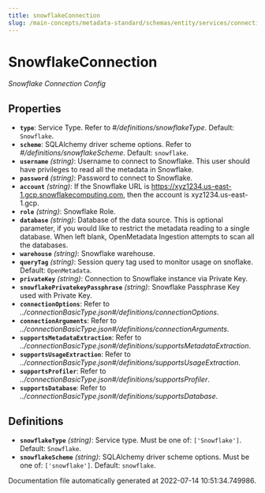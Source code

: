 ```yaml
---
title: snowflakeConnection
slug: /main-concepts/metadata-standard/schemas/entity/services/connections/database/snowflakeconnection
---
```


# SnowflakeConnection

*Snowflake Connection Config*

## Properties

- **`type`**: Service Type. Refer to *#/definitions/snowflakeType*. Default: `Snowflake`.
- **`scheme`**: SQLAlchemy driver scheme options. Refer to *#/definitions/snowflakeScheme*. Default: `snowflake`.
- **`username`** *(string)*: Username to connect to Snowflake. This user should have privileges to read all the metadata in Snowflake.
- **`password`** *(string)*: Password to connect to Snowflake.
- **`account`** *(string)*: If the Snowflake URL is https://xyz1234.us-east-1.gcp.snowflakecomputing.com, then the account is xyz1234.us-east-1.gcp.
- **`role`** *(string)*: Snowflake Role.
- **`database`** *(string)*: Database of the data source. This is optional parameter, if you would like to restrict the metadata reading to a single database. When left blank, OpenMetadata Ingestion attempts to scan all the databases.
- **`warehouse`** *(string)*: Snowflake warehouse.
- **`queryTag`** *(string)*: Session query tag used to monitor usage on snoflake. Default: `OpenMetadata`.
- **`privateKey`** *(string)*: Connection to Snowflake instance via Private Key.
- **`snowflakePrivatekeyPassphrase`** *(string)*: Snowflake Passphrase Key used with Private Key.
- **`connectionOptions`**: Refer to *../connectionBasicType.json#/definitions/connectionOptions*.
- **`connectionArguments`**: Refer to *../connectionBasicType.json#/definitions/connectionArguments*.
- **`supportsMetadataExtraction`**: Refer to *../connectionBasicType.json#/definitions/supportsMetadataExtraction*.
- **`supportsUsageExtraction`**: Refer to *../connectionBasicType.json#/definitions/supportsUsageExtraction*.
- **`supportsProfiler`**: Refer to *../connectionBasicType.json#/definitions/supportsProfiler*.
- **`supportsDatabase`**: Refer to *../connectionBasicType.json#/definitions/supportsDatabase*.
## Definitions

- **`snowflakeType`** *(string)*: Service type. Must be one of: `['Snowflake']`. Default: `Snowflake`.
- **`snowflakeScheme`** *(string)*: SQLAlchemy driver scheme options. Must be one of: `['snowflake']`. Default: `snowflake`.


Documentation file automatically generated at 2022-07-14 10:51:34.749986.
